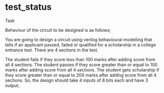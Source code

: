 # test_status
Task

Behaviour of the circuit to be designed is as follows;

You are going to design a circuit using verilog behavioural modelling that tells if an applicant passed, failed or qualified for a scholarship in a college entrance test. There are 4 sections in the test.

The student fails if they score less than 100 marks after adding score from all 4 sections.
The student passes if they score greater than or equal to 100 marks after adding score from all 4 sections.
The student gets scholarship if they score greater than or equal to 200 marks after adding score from all 4 sections.
So, the design should take 4 inputs of 8 bits each and have 3 output;
